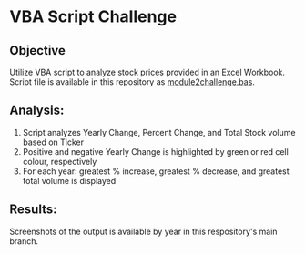 # VBA Script Challenge

## Objective
Utilize VBA script to analyze stock prices provided in an Excel Workbook.  Script file is available in this repository as [module2challenge.bas](module2challenge.bas).

## Analysis:  
1. Script analyzes Yearly Change, Percent Change, and Total Stock volume based on Ticker  
2. Positive and negative Yearly Change is highlighted by green or red cell colour, respectively  
3. For each year: greatest % increase, greatest % decrease, and greatest total volume is displayed

## Results:
Screenshots of the output is available by year in this respository's main branch.

